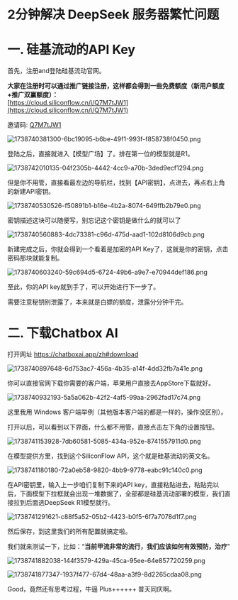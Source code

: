 # 2分钟解决 DeepSeek 服务器繁忙问题

# 一. 硅基流动的API Key
<font style="color:rgba(0, 0, 0, 0.9);">首先，注册and登陆硅基流动官网。</font>

**<font style="color:rgba(0, 0, 0, 0.9);">大家在注册时可以通过推广链接注册，这样都会得到一些免费额度（新用户额度+推广双赢额度）：</font>**<font style="color:rgba(0, 0, 0, 0.9);">  
</font>[https://cloud.siliconflow.cn/i/Q7M7tJW1](https://cloud.siliconflow.cn/i/Q7M7tJW1)

邀请码: [Q7M7tJW1](https://cloud.siliconflow.cn/i/Q7M7tJW1)

![1738740381300-6bc19095-b6be-49f1-993f-f858738f0450.png](./img/09GV11qRjPED-JZ-/1738740381300-6bc19095-b6be-49f1-993f-f858738f0450-285485.png)

<font style="color:rgba(0, 0, 0, 0.9);">登陆之后，直接就进入【模型广场】了。排在第一位的模型就是R1。</font>

![1738742010135-04f2305b-4442-4cc9-a70b-3ded9ecf1294.png](./img/09GV11qRjPED-JZ-/1738742010135-04f2305b-4442-4cc9-a70b-3ded9ecf1294-829669.png)

<font style="color:rgba(0, 0, 0, 0.9);">但是你不用管，直接看最左边的导航栏，找到【API密钥】，点进去，再点右上角的新建API密钥。</font>

![1738740530526-f50891b1-b16e-4b2a-8074-649ffb2b79e0.png](./img/09GV11qRjPED-JZ-/1738740530526-f50891b1-b16e-4b2a-8074-649ffb2b79e0-230070.png)

<font style="color:rgba(0, 0, 0, 0.9);">密钥描述这块可以随便写，别忘记这个密钥是做什么的就可以了</font>

![1738740560883-4dc73381-c96d-475d-aad1-102d8106d9cb.png](./img/09GV11qRjPED-JZ-/1738740560883-4dc73381-c96d-475d-aad1-102d8106d9cb-563968.png)

<font style="color:rgba(0, 0, 0, 0.9);">新建完成之后，你就会得到一个看着是加密的API Key了，这就是你的密钥，点击密码那块就能复制。</font>

![1738740603240-59c694d5-6724-49b6-a9e7-e70944def186.png](./img/09GV11qRjPED-JZ-/1738740603240-59c694d5-6724-49b6-a9e7-e70944def186-335996.png)

<font style="color:rgba(0, 0, 0, 0.9);">至此，你的API key就到手了，可以开始进行下一步了。</font>

<font style="color:rgba(0, 0, 0, 0.9);">需要注意秘钥别泄露了，本来就是白嫖的额度，泄露分分钟干完。</font>

# 二. 下载Chatbox AI
<font style="color:rgba(0, 0, 0, 0.9);">打开网址  https://chatboxai.app/zh#download</font>

![1738740897648-6d753ac7-456a-4b35-a14f-4dd32fb7a41e.png](./img/09GV11qRjPED-JZ-/1738740897648-6d753ac7-456a-4b35-a14f-4dd32fb7a41e-111175.png)

<font style="color:rgba(0, 0, 0, 0.9);">你可以直接官网下载你需要的客户端，苹果用户直接去AppStore下载就好。</font>

![1738740932193-5a5a062b-42f2-4af5-99aa-2962fad17c74.png](./img/09GV11qRjPED-JZ-/1738740932193-5a5a062b-42f2-4af5-99aa-2962fad17c74-006871.png)

<font style="color:rgba(0, 0, 0, 0.9);">这里我用 Windows 客户端举例（其他版本客户端的都是一样的，操作没区别）。</font>

<font style="color:rgba(0, 0, 0, 0.9);">打开以后，可以看到以下界面，什么都不用管，直接点击左下角的设置按钮。</font>

![1738741153928-7db60581-5085-434a-952e-8741557911d0.png](./img/09GV11qRjPED-JZ-/1738741153928-7db60581-5085-434a-952e-8741557911d0-712068.png)

<font style="color:rgba(0, 0, 0, 0.9);">在模型提供方里，找到这个SiliconFlow API，这个就是硅基流动的英文名。</font>

![1738741180180-72a0eb58-9820-4bb9-9778-eabc91c140c0.png](./img/09GV11qRjPED-JZ-/1738741180180-72a0eb58-9820-4bb9-9778-eabc91c140c0-080789.png)

<font style="color:rgba(0, 0, 0, 0.9);">在API密钥里，输入上一步咱们复制下来的API key，直接粘贴进去，粘贴完以后，下面模型下拉框就会出现一堆数据了，全部都是硅基流动部署的模型，我们直接拉到后面选DeepSeek R1模型就行。</font>

![1738741291621-c88f5a52-05b2-4423-b0f5-6f7a7078d1f7.png](./img/09GV11qRjPED-JZ-/1738741291621-c88f5a52-05b2-4423-b0f5-6f7a7078d1f7-856921.png)

<font style="color:rgba(0, 0, 0, 0.9);">然后保存，到这里我们的所有配置就搞定啦。</font>

<font style="color:rgba(0, 0, 0, 0.9);">我们就来测试一下，比如：“</font>**<font style="color:rgba(0, 0, 0, 0.87);">当前甲流非常的流行，我们应该如何有效预防，治疗</font>**<font style="color:rgba(0, 0, 0, 0.9);">”</font>

![1738741882038-144f3579-429a-45ca-95ee-64e857720259.png](./img/09GV11qRjPED-JZ-/1738741882038-144f3579-429a-45ca-95ee-64e857720259-761684.png)

![1738741877347-1937f477-67d4-48aa-a3f9-8d2265cdaa08.png](./img/09GV11qRjPED-JZ-/1738741877347-1937f477-67d4-48aa-a3f9-8d2265cdaa08-415598.png)

<font style="color:rgba(0, 0, 0, 0.9);">Good，竟然还有思考过程，牛逼 Plus++++++ 普天同庆啊。</font>

